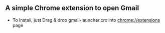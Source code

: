 ## A simple Chrome extension to open Gmail
 - To Install, just Drag & drop gmail-launcher.crx into [chrome://extensions](chrome://extensions) page